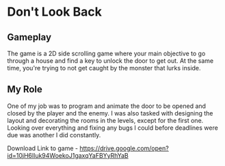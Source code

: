 # Don't Look Back

## Gameplay

The game is a 2D side scrolling game where your main objective to go through a house and find a key to unlock the door to get out. At the same time, you're trying to not get caught by the monster that lurks inside.

## My Role

One of my job was to program and animate the door to be opened and closed by the player and the enemy. I was also tasked with designing the layout and decorating the rooms in the levels, except for the first one. Looking over everything and fixing any bugs I could before deadlines were due was another I did constantly.

Download Link to game - https://drive.google.com/open?id=10jH6Iluk94WoekoJ1gaxqYaFBYyRhYaB
